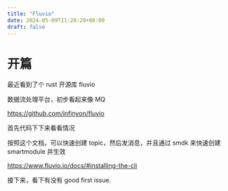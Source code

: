 ```yaml
---
title: "Fluvio"
date: 2024-05-09T11:20:29+08:00
draft: false
---
```


# 开篇
最近看到了个 rust 开源库 fluvio

数据流处理平台，初步看起来像 MQ

https://github.com/infinyon/fluvio

首先代码下下来看看情况

按照这个文档，可以快速创建 topic，然后发消息，并且通过 smdk 来快速创建 smartmodule 并生效

https://www.fluvio.io/docs/#installing-the-cli

接下来，看下有没有 good first issue.


